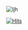 <!-- ![이재훈 소개](https://capsule-render.vercel.app/api?type=rect&height=300&color=gradient&text=jaehunLee%20git) -->


![ljh](https://github-readme-stats.vercel.app/api?username=jaehunLee-git&show_icons=true&bg_color=00000000)


[![Hits](https://hits.seeyoufarm.com/api/count/incr/badge.svg?url=https%3A%2F%2Fgithub.com%2Fjaehunleee&count_bg=%2379C83D&title_bg=%23555555&icon=&icon_color=%23E7E7E7&title=hits&edge_flat=false)](https://hits.seeyoufarm.com)